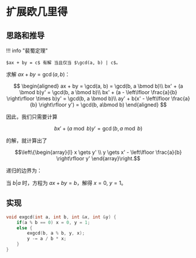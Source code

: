 # 扩展欧几里得

## 思路和推导

!!! info "裴蜀定理"

    $ax + by = c$ 有解 当且仅当 $\gcd(a, b) | c$。

求解 $ax + by = \gcd(a, b)$：

$$
\begin{aligned}
ax + by = \gcd(a, b) = \gcd(b, a \bmod b)\\
bx' + (a \bmod b)y' = \gcd(b, a \bmod b)\\
bx' + (a - \left\lfloor \frac{a}{b} \right\rfloor \times b)y' = \gcd(b, a \bmod b)\\
ay' + b(x' - \left\lfloor \frac{a}{b} \right\rfloor y') = \gcd(b, a\bmod b)
\end{aligned}
$$

因此，我们只需要计算

$$bx' + (a \bmod b)y' = \gcd(b, a \bmod b)$$

的解，就计算出了

$$\left\{\begin{array}{l} x \gets y' \\ y \gets x' - \left\lfloor \frac{a}{b} \right\rfloor y' \end{array}\right.$$

递归的边界为：

当 $b | a$ 时，方程为 $ax + by = b$，解得 $x = 0,\: y = 1$。

## 实现

```cpp
void exgcd(int a, int b, int &x, int &y) {
    if(a % b == 0) x = 0, y = 1;
    else {
        exgcd(b, a % b, y, x);
        y -= a / b * x;
    }
}
```
